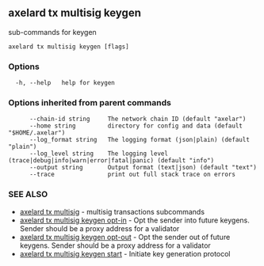## axelard tx multisig keygen

sub-commands for keygen

```
axelard tx multisig keygen [flags]
```

### Options

```
  -h, --help   help for keygen
```

### Options inherited from parent commands

```
      --chain-id string     The network chain ID (default "axelar")
      --home string         directory for config and data (default "$HOME/.axelar")
      --log_format string   The logging format (json|plain) (default "plain")
      --log_level string    The logging level (trace|debug|info|warn|error|fatal|panic) (default "info")
      --output string       Output format (text|json) (default "text")
      --trace               print out full stack trace on errors
```

### SEE ALSO

- [axelard tx multisig](/cli-docs/v0_27_0/axelard_tx_multisig) - multisig transactions subcommands
- [axelard tx multisig keygen opt-in](/cli-docs/v0_27_0/axelard_tx_multisig_keygen_opt-in) - Opt the sender into future keygens. Sender should be a proxy address for a validator
- [axelard tx multisig keygen opt-out](/cli-docs/v0_27_0/axelard_tx_multisig_keygen_opt-out) - Opt the sender out of future keygens. Sender should be a proxy address for a validator
- [axelard tx multisig keygen start](/cli-docs/v0_27_0/axelard_tx_multisig_keygen_start) - Initiate key generation protocol
